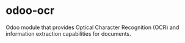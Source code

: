 # odoo-ocr
Odoo module that provides Optical Character Recognition (OCR) and information extraction capabilities for documents.
